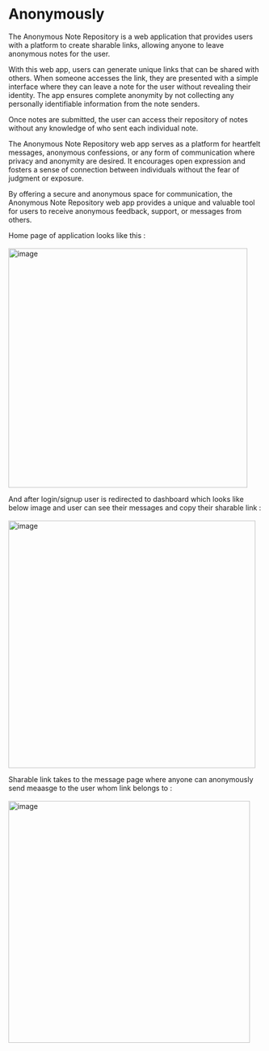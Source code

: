 # Anonymously
The Anonymous Note Repository is a web application that provides users with a platform to create sharable links, allowing anyone to leave anonymous notes for the user.

With this web app, users can generate unique links that can be shared with others. When someone accesses the link, they are presented with a simple interface where they can 
leave a note for the user without revealing their identity. The app ensures complete anonymity by not collecting any personally identifiable information from the note senders.

Once notes are submitted, the user can access their repository of notes without any knowledge of who sent each individual note. 

The Anonymous Note Repository web app serves as a platform for heartfelt messages, anonymous confessions, or any form of communication where privacy and anonymity are desired. It encourages open expression and fosters a sense of connection between individuals without the fear of judgment or exposure.

By offering a secure and anonymous space for communication, the Anonymous Note Repository web app provides a unique and valuable tool for users to receive anonymous feedback, support, or messages from others.

Home page of application looks like this : </br>
</br>
<img width="473" alt="image" src="https://github.com/BalluNaanSense/Anonymously/assets/136308830/341f47d9-bdda-42d5-be90-72eea22905a1">

And after login/signup user is redirected to dashboard which looks like below image and user can see their messages and copy their sharable link :</br>
</br>
<img width="489" alt="image" src="https://github.com/BalluNaanSense/Anonymously/assets/136308830/1c498f95-e456-4dfe-a953-bc7ce6545343">

Sharable link takes to the message page where anyone can anonymously send meaasge to the user whom link belongs to : </br>
<br>
<img width="478" alt="image" src="https://github.com/BalluNaanSense/Anonymously/assets/136308830/a069dbec-109c-4829-ac48-9c5eb51dc949">

